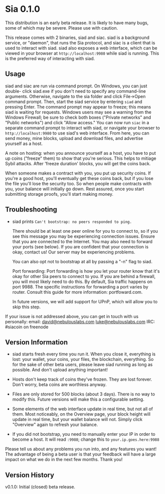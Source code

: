 Sia 0.1.0
=========

This distribution is an early beta release. It is likely to have many bugs,
some of which may be severe. Please use with caution.

This release comes with 2 binaries, siad and siac. siad is a background
service, or "daemon", that runs the Sia protocol, and siac is a client that is
used to interact with siad. siad also exposes a web interface, which can be
viewed in your browser at `http://localhost:9980` while siad is running. This is the
preferred way of interacting with siad.

Usage
-----

siad and siac are run via command prompt. On Windows, you can just double-
click siad.exe if you don't need to specify any command-line arguments.
Otherwise, navigate to the sia folder and click File->Open command prompt.
Then, start the siad service by entering `siad` and pressing Enter. The
command prompt may appear to freeze; this means siad is waiting for requests.
Windows users may see a warning from the Windows Firewall; be sure to check
both boxes ("Private networks" and "Public networks") and click "Allow
access." You can now run `siac` in a separate command prompt to interact with
siad, or navigate your browser to `http://localhost:9980` to use siad's web
interface. From here, you can send money, mine blocks, upload and download
files, and advertise yourself as a host.

A note on hosting: when you announce yourself as a host, you have to put up
coins ("freeze" them) to show that you're serious. This helps to mitiage Sybil
attacks. After 'freeze duration' blocks, you will get the coins back.

When someone makes a contract with you, you put up security coins. If you're a
good host, you'll eventually get these coins back, but if you lose the file
you'll lose the security too. So when people make contracts with you, your
balance will initially go down. Rest assured, once you start submitting storage
proofs, you'll start making money.

Troubleshooting
---------------

- siad prints `Can't bootstrap: no peers responded to ping.`

  There should be at least one peer online for you to connect to, so if you
  see this message you may be experiencing connection issues. Ensure that you
  are connected to the Internet. You may also need to forward your ports (see
  below). If you are confident that your connection is okay, contact us! Our
  server may be experiencing problems.

  You can also opt not to bootstrap at all by passing a "-n" flag to siad.

  Port forwarding:
  Port forwarding is how you let your router know that it's okay for other Sia
  peers to connect to you. If you are behind a firewall, you will most likely
  need to do this. By default, Sia traffic happens on port 9988. The specific
  instructions for forwarding a port varies by router. Consult this guide for
  more information: portfoward.com.

  In future versions, we will add support for UPnP, which will allow you to
  skip this step.

If your issue is not addressed above, you can get in touch with us personally:
  email: david@nebulouslabs.com
         luke@nebulouslabs.com
  IRC:   #siacoin on freenode

Version Information
-------------------

- siad starts fresh every time you run it. When you close it, everything is
  lost: your wallet, your coins, your files, the blockchain, everything. So
  for the sake of other beta users, please leave siad running as long as
  possible. And don't upload anything important!

- Hosts don't keep track of coins they've frozen. They are lost forever. Don't
  worry, beta coins are worthless anyway.

- Files are only stored for 500 blocks (about 3 days). There is no way to
  modify this. Future versions will make this a configurable setting.

- Some elements of the web interface update in real time, but not all of them.
  Most noticeably, on the Overview page, your block height will update in real
  time, but your wallet balance will not. Simply click "Overview" again to
  refresh your balance.

- If you did not bootstrap, you need to manually enter your IP in order to
  become a host. It will read `:9988`; change this to `your.ip.goes.here:9988`

Please tell us about any problems you run into, and any features you want! The
advantage of being a beta user is that your feedback will have a large impact
on what we do in the next few months. Thank you!

Version History
---------------

v0.1.0: Initial (closed) beta release.
